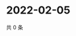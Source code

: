 # 2022-02-05

共 0 条

<!-- BEGIN WEIBO -->
<!-- 最后更新时间 Sat Feb 05 2022 13:11:09 GMT+0800 (China Standard Time) -->

<!-- END WEIBO -->
